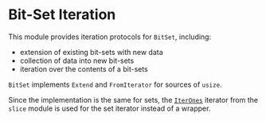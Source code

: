 # Bit-Set Iteration

This module provides iteration protocols for `BitSet`, including:

- extension of existing bit-sets with new data
- collection of data into new bit-sets
- iteration over the contents of a bit-sets

`BitSet` implements `Extend` and `FromIterator` for sources of `usize`.

Since the implementation is the same for sets, the [`IterOnes`] iterator from
the `slice` module is used for the set iterator instead of a wrapper.

[`IterOnes`]: crate::slice::IterOnes

